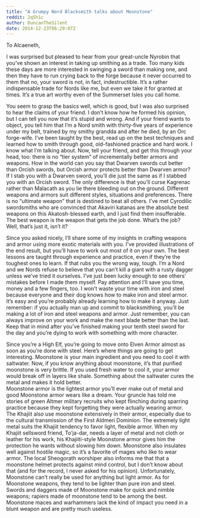 ```yaml
---
title: "A Grumpy Nord Blacksmith talks about Moonstone"
reddit: 2q5h1c
author: DuncanTheSilent
date: 2014-12-23T06:29:07Z
---
```


To Alcaeneth,


I was surprised but pleased to hear from your great-uncle Nyrobin that you’ve shown an interest in taking up smithing as a trade. Too many kids these days are more interested in swinging a sword than making one, and then they have to run crying back to the forge because it never occurred to them that no, your sword is not, in fact, indestructible. It’s a rather indispensable trade for Nords like me, but even we take it for granted at times. It’s a true art worthy even of the Summerset Isles you call home.


You seem to grasp the basics well, which is good, but I was also surprised to hear the claims of your friend. I don’t know how he formed his opinion, but I can tell you now that it’s stupid and wrong. And if your friend wants to object, you tell him that I’m a Nord smith with thirty-five years of experience under my belt, trained by my smithy grandda and after he died, by an Orc forge-wife. I’ve been taught by the best, read up on the best techniques and learned how to smith through good, old-fashioned practice and hard work. I know what I’m talking about. Now, tell your friend, and get this through your head, too: there is no “tier system” of incrementally better armors and weapons. How in the world can you say that Dwarven swords cut better than Orcish swords, but Orcish armor protects better than Dwarven armor? If I stab you with a Dwarven sword, you’ll die just the same as if I stabbed you with an Orcish sword. The only difference is that you’ll curse Kagrenac rather than Malacath as you lie there bleeding out on the ground. Different weapons and armors suit different styles, situations and preferences. There is no “ultimate weapon” that is destined to beat all others. I’ve met Cyrodilic swordsmiths who are convinced that Akaviri katanas are the absolute best weapons on this Akatosh-blessed earth, and I just find them insufferable. The best weapon is the weapon that gets the job done. What’s the job? Well, that’s just it, isn’t it?


Since you asked nicely, I’ll share some of my insights in crafting weapons and armor using more exotic materials with you. I've provided illustrations of the end result, but you’ll have to work out most of it on your own. The best lessons are taught through experience and practice, even if they’re the toughest ones to learn. If that rubs you the wrong way, tough. I’m a Nord and we Nords refuse to believe that you can’t kill a giant with a rusty dagger unless we’ve tried it ourselves. I've just been lucky enough to see others’ mistakes before I made them myself. Pay attention and I’ll save you time, money and a few fingers, too. I won’t waste your time with iron and steel because everyone and their dog knows how to make iron and steel armor. It’s easy and you’re probably already learning how to make it anyway. Just remember: if you actually man up and commit to blacksmithing, you’ll be making a lot of iron and steel weapons and armor. Just remember, you can always improve on your work and make the next blade better than the last. Keep that in mind after you’ve finished making your tenth steel sword for the day and you’re dying to work with something with more character.


Since you’re a High Elf, you’re going to move onto Elven Armor almost as soon as you’re done with steel. Here’s where things are going to get interesting. Moonstone is your main ingredient and you need to cool it with saltwater. Now, if you know anything about moonstone, it’s that purified moonstone is very brittle. If you used fresh water to cool it, your armor would break off in layers like shale. Something about the saltwater cures the metal and makes it hold better.  
Moonstone armor is the lightest armor you’ll ever make out of metal and good Moonstone armor wears like a dream. Your gruncle has told me stories of green Altmer military recruits who kept flinching during sparring practice because they kept forgetting they were actually wearing armor. The Khajiit also use moonstone extensively in their armor, especially due to the cultural transmission of the First Aldmeri Dominion. The extremely light metal suits the Khajiit tendency to favor light, flexible armor. When my Khajiit sellsword friend, To’ja-dar, needs a layer of metal and not cloth or leather for his work, his Khajiiti-style Moonstone armor gives him the protection he wants without slowing him down. Moonstone also insulates well against hostile magic, so it’s a favorite of mages who like to wear armor. The local Sheogorath worshiper also informs me that that a moonstone helmet protects against mind control, but I don’t know about that (and for the record, I never asked for his opinion). Unfortunately, Moonstone can’t really be used for anything but light armor. As for Moonstone weapons, they tend to be lighter than pure iron and steel. Swords and daggers made of Moonstone make for quick and nimble weapons; rapiers made of moonstone tend to be among the best. Moonstone maces and warhammers lack the kind of impact you need in a blunt weapon and are pretty much useless.

